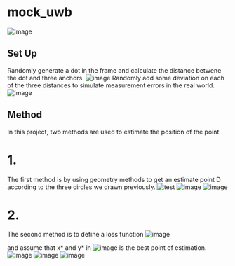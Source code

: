 # mock_uwb

![image](https://user-images.githubusercontent.com/91099638/181670116-0d870530-a54e-4392-9e5b-d83de24648e2.png)

## Set Up

Randomly generate a dot in the frame and calculate the distance betwene the dot and three anchors. 
![image](https://user-images.githubusercontent.com/91099638/181673711-8d8d35b1-c9ef-448b-8af0-fa285b35cca6.png)
Randomly add some deviation on each of the three distances to simulate measurement errors in the real world. 
![image](https://user-images.githubusercontent.com/91099638/181674056-b9f50882-0779-447d-9622-069e73ba08bd.png)

## Method

In this project, two methods are used to estimate the position of the point.

# 1.
The first method is by using geometry methods to get an estimate point D  according to the three circles we drawn previously.
![test](https://user-images.githubusercontent.com/91099638/181671346-c8d4b1ac-db48-4630-8b4b-4919b429e9cf.jpg)
![image](https://user-images.githubusercontent.com/91099638/181676434-59ddbe8e-4d69-4801-b35c-2fae2b41bd75.png)
![image](https://user-images.githubusercontent.com/91099638/181676450-fb5af378-3ad9-45ea-b98b-713963a3e5e9.png)



# 2.
The second method is to define a loss function
![image](https://user-images.githubusercontent.com/91099638/181675281-761f8c40-1065-4ff7-afbb-602e83511c74.png)

and assume that x* and y* in ![image](https://user-images.githubusercontent.com/91099638/181675239-a92e2f83-649d-4818-b5cb-e46fcd88000b.png) is the best point of estimation.
![image](https://user-images.githubusercontent.com/91099638/181676136-401e0b28-cb09-4a97-82ea-9bdd0da7349a.png)
![image](https://user-images.githubusercontent.com/91099638/181676165-d311f871-7723-4980-821b-a2f9a13641e9.png)
![image](https://user-images.githubusercontent.com/91099638/181676177-6e26fa9d-290f-43bc-b17c-86fa4ebbd54d.png)



